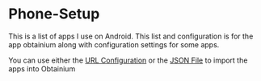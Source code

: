 # Phone-Setup
This is a list of apps I use on Android. This list and configuration is for the app obtainium along with configuration settings for some apps.

You can use either the [URL Configuration](https://github.com/AlsoAHuman/Phone-Setup/blob/main/AppListHTML.txt) or the [JSON File](https://github.com/AlsoAHuman/Phone-Setup/blob/main/Obtainium-Export.json) to import the apps into Obtainium
